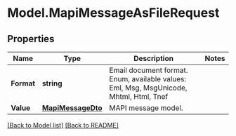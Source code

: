 # Model.MapiMessageAsFileRequest
## Properties
Name | Type | Description | Notes
------------ | ------------- | ------------- | -------------
**Format** | **string** | Email document format. Enum, available values: Eml, Msg, MsgUnicode, Mhtml, Html, Tnef | 
**Value** | [**MapiMessageDto**](MapiMessageDto.md) | MAPI message model.              | 



[[Back to Model list]](Models.doc) [[Back to README]](README.md)



